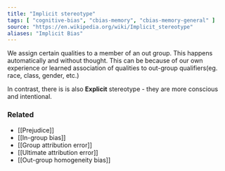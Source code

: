 ```yaml
---
title: "Implicit stereotype"
tags: [ "cognitive-bias", "cbias-memory", "cbias-memory-general" ]
source: "https://en.wikipedia.org/wiki/Implicit_stereotype"
aliases: "Implicit Bias"
---
```


We assign certain qualities to a member of an out group. This happens automatically and without thought. This can be because of our own experience or learned association of qualities to out-group qualifiers(eg. race, class, gender, etc.)

In contrast, there is is also **Explicit** stereotype - they are more conscious and intentional.

### Related

- [[Prejudice]]
- [[In-group bias]]
- [[Group attribution error]]
- [[Ultimate attribution error]]
- [[Out-group homogeneity bias]]

